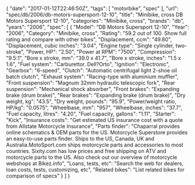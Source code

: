 {
    "date": "2017-01-12T22:46:50Z",
    "tags": [
        "motorbike",
        "spec"
    ],
    "url": "spec\/db\/2006\/db-motors-supersport-12-10",
    "title": "Minibike, cross DB Motors Supersport 12-10",
    "categories": "Minibike, cross",
    "brands": "db",
    "years": "2006",
    "spec": [
        {
            "Model": "DB Motors Supersport 12-10",
            "Year": "2006",
            "Category": "Minibike, cross",
            "Rating": "59.2 out of 100. Show full rating and compare with other bikes",
            "Displacement, ccm": "49.80",
            "Displacement, cubic inches": "3.04",
            "Engine type": "Single cylinder, two-stroke",
            "Power, HP": "2.50",
            "Power at RPM": "7500",
            "Compression": "9.5:1",
            "Bore x stroke, mm": "39.0 x 41.7",
            "Bore x stroke, inches": "1.5 x 1.6",
            "Fuel system": "Carburettor.  Dell?Orto",
            "Ignition": "Electronic",
            "Gearbox": "6-speed",
            "Clutch": "Automatic centrifugal light   2-shoe oil batch clutch",
            "Exhaust system": "Racing-type with aluminium   muffler",
            "Front suspension": "Magnum 32mm hydraulic telescopic   fork",
            "Rear suspension": "Mechanical shock absorber",
            "Front brakes": "Expanding brake (drum brake)",
            "Rear brakes": "Expanding brake (drum brake)",
            "Dry weight, kg": "43.5",
            "Dry weight, pounds": "95.9",
            "Power\/weight ratio, HP\/kg": "0.0575",
            "Wheelbase, mm": "957",
            "Wheelbase, inches": "37.7",
            "Fuel capacity, litres": "4.20",
            "Fuel capacity, gallons": "1.11",
            "Starter": "Kick",
            "Insurance costs": "Get estimated US insurance cost with a quote from Allstate Motorcycle Insurance",
            "Parts finder": "Chaparral provides online schematics & OEM parts for the US.   Motorcycle Superstore provides an easy-to-use parts finder. Ships to the US, Canada, UK and Australia.MotoSport.com ships motorcycle parts and accessories to most countries.    Sixity.com has low prices and free shipping on ATV and motorcycle parts to the US. Also check out our overview of motorcycle webshops at Bikez.info",
            "Loans, tests, etc": "Search the web for dealers, loan costs, tests, customizing, etc",
            "Related bikes": "List related bikes for comparison of specs"
        }
    ]
}